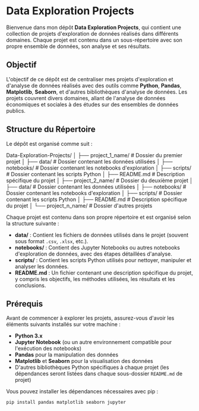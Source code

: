 # Data Exploration Projects

Bienvenue dans mon dépôt **Data Exploration Projects**, qui contient une collection de projets d'exploration de données réalisés dans différents domaines. Chaque projet est contenu dans un sous-répertoire avec son propre ensemble de données, son analyse et ses résultats.

## Objectif

L'objectif de ce dépôt est de centraliser mes projets d'exploration et d'analyse de données réalisés avec des outils comme **Python**, **Pandas**, **Matplotlib**, **Seaborn**, et d'autres bibliothèques d'analyse de données. Les projets couvrent divers domaines, allant de l'analyse de données économiques et sociales à des études sur des ensembles de données publics.

## Structure du Répertoire

Le dépôt est organisé comme suit :

Data-Exploration-Projects/ │ ├── project_1_name/ # Dossier du premier projet │ ├── data/ # Dossier contenant les données utilisées │ ├── notebooks/ # Dossier contenant les notebooks d'exploration │ ├── scripts/ # Dossier contenant les scripts Python │ ├── README.md # Description spécifique du projet │ ├── project_2_name/ # Dossier du deuxième projet │ ├── data/ # Dossier contenant les données utilisées │ ├── notebooks/ # Dossier contenant les notebooks d'exploration │ ├── scripts/ # Dossier contenant les scripts Python │ ├── README.md # Description spécifique du projet │ └── project_n_name/ # Dossier d'autres projets


Chaque projet est contenu dans son propre répertoire et est organisé selon la structure suivante :

- **data/** : Contient les fichiers de données utilisés dans le projet (souvent sous format `.csv`, `.xlsx`, etc.).
- **notebooks/** : Contient des Jupyter Notebooks ou autres notebooks d'exploration de données, avec des étapes détaillées d'analyse.
- **scripts/** : Contient les scripts Python utilisés pour nettoyer, manipuler et analyser les données.
- **README.md** : Un fichier contenant une description spécifique du projet, y compris les objectifs, les méthodes utilisées, les résultats et les conclusions.

## Prérequis

Avant de commencer à explorer les projets, assurez-vous d'avoir les éléments suivants installés sur votre machine :

- **Python 3.x**
- **Jupyter Notebook** (ou un autre environnement compatible pour l'exécution des notebooks)
- **Pandas** pour la manipulation des données
- **Matplotlib** et **Seaborn** pour la visualisation des données
- D'autres bibliothèques Python spécifiques à chaque projet (les dépendances seront listées dans chaque sous-dossier `README.md` de projet)

Vous pouvez installer les dépendances nécessaires avec pip :

```bash
pip install pandas matplotlib seaborn jupyter
